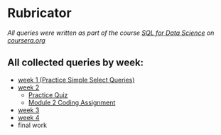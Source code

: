 # Rubricator

*All queries were written as part of the course [SQL for Data Science](https://www.coursera.org/learn/sql-for-data-science) on [coursera.org](https://www.coursera.org)*</br>

## All collected queries by week:

- [week 1 (Practice Simple Select Queries)](SQL_queries/WEEK_1.md)
- [week 2](SQL_queries/WEEK_2.md)
	- [Practice Quiz](SQL_queries/WEEK_2.md#practice-quiz)
	- [Module 2 Coding Assignment](SQL_queries/WEEK_2.md#practice-quiz#module-2-coding-assignment)
- [week 3](SQL_queries/WEEK_3.md)
- [week 4](SQL_queries/WEEK_4.md)
- final work